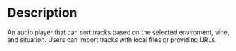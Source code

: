 # Description
An audio player that can sort tracks based on the selected enviroment, vibe, and situation. Users can import tracks with local files or providing URLs.
